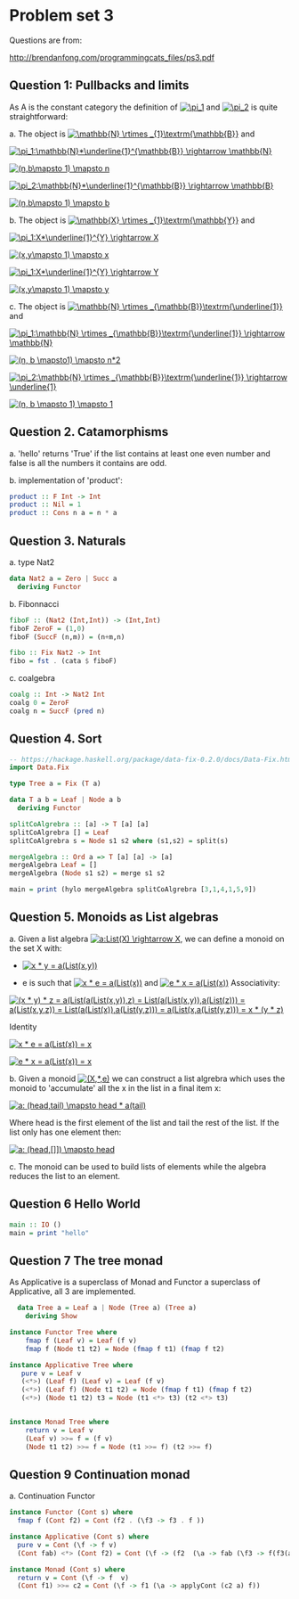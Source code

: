 # Problem set 3

Questions are from:

http://brendanfong.com/programmingcats_files/ps3.pdf

## Question 1: Pullbacks and limits

As A is the constant category the definition of <a href="https://www.codecogs.com/eqnedit.php?latex=\pi_1" target="_blank"><img src="https://latex.codecogs.com/gif.latex?\pi_1" title="\pi_1" /></a> and <a href="https://www.codecogs.com/eqnedit.php?latex=\pi_2" target="_blank"><img src="https://latex.codecogs.com/gif.latex?\pi_2" title="\pi_2" /></a> is quite straightforward:

a. The object is <a href="https://www.codecogs.com/eqnedit.php?latex=\mathbb{N}&space;\rtimes&space;_{1}\textrm{\mathbb{B}}" target="_blank"><img src="https://latex.codecogs.com/gif.latex?\mathbb{N}&space;\rtimes&space;_{1}\textrm{\mathbb{B}}" title="\mathbb{N} \rtimes _{1}\textrm{\mathbb{B}}" /></a> and

<a href="https://www.codecogs.com/eqnedit.php?latex=\pi_1:\mathbb{N}*\underline{1}^{\mathbb{B}}&space;\rightarrow&space;\mathbb{N}" target="_blank"><img src="https://latex.codecogs.com/gif.latex?\pi_1:\mathbb{N}*\underline{1}^{\mathbb{B}}&space;\rightarrow&space;\mathbb{N}" title="\pi_1:\mathbb{N}*\underline{1}^{\mathbb{B}} \rightarrow \mathbb{N}" /></a>

<a href="https://www.codecogs.com/eqnedit.php?latex=(n,b\mapsto&space;1)&space;\mapsto&space;n" target="_blank"><img src="https://latex.codecogs.com/gif.latex?(n,b\mapsto&space;1)&space;\mapsto&space;n" title="(n,b\mapsto 1) \mapsto n" /></a>



<a href="https://www.codecogs.com/eqnedit.php?latex=\pi_2:\mathbb{N}*\underline{1}^{\mathbb{B}}&space;\rightarrow&space;\mathbb{B}" target="_blank"><img src="https://latex.codecogs.com/gif.latex?\pi_2:\mathbb{N}*\underline{1}^{\mathbb{B}}&space;\rightarrow&space;\mathbb{B}" title="\pi_2:\mathbb{N}*\underline{1}^{\mathbb{B}} \rightarrow \mathbb{B}" /></a>

<a href="https://www.codecogs.com/eqnedit.php?latex=(n,b\mapsto&space;1)&space;\mapsto&space;b" target="_blank"><img src="https://latex.codecogs.com/gif.latex?(n,b\mapsto&space;1)&space;\mapsto&space;b" title="(n,b\mapsto 1) \mapsto b" /></a>

b. The object is <a href="https://www.codecogs.com/eqnedit.php?latex=\mathbb{X}&space;\rtimes&space;_{1}\textrm{\mathbb{Y}}" target="_blank"><img src="https://latex.codecogs.com/gif.latex?\mathbb{X}&space;\rtimes&space;_{1}\textrm{\mathbb{Y}}" title="\mathbb{X} \rtimes _{1}\textrm{\mathbb{Y}}" /></a> and

<a href="https://www.codecogs.com/eqnedit.php?latex=\pi_1:X*\underline{1}^{Y}&space;\rightarrow&space;X" target="_blank"><img src="https://latex.codecogs.com/gif.latex?\pi_1:X*\underline{1}^{Y}&space;\rightarrow&space;X" title="\pi_1:X*\underline{1}^{Y} \rightarrow X" /></a>

<a href="https://www.codecogs.com/eqnedit.php?latex=(x,y\mapsto&space;1)&space;\mapsto&space;x" target="_blank"><img src="https://latex.codecogs.com/gif.latex?(x,y\mapsto&space;1)&space;\mapsto&space;x" title="(x,y\mapsto 1) \mapsto x" /></a>


<a href="https://www.codecogs.com/eqnedit.php?latex=\pi_1:X*\underline{1}^{Y}&space;\rightarrow&space;Y" target="_blank"><img src="https://latex.codecogs.com/gif.latex?\pi_1:X*\underline{1}^{Y}&space;\rightarrow&space;Y" title="\pi_1:X*\underline{1}^{Y} \rightarrow Y" /></a>

<a href="https://www.codecogs.com/eqnedit.php?latex=(x,y\mapsto&space;1)&space;\mapsto&space;y" target="_blank"><img src="https://latex.codecogs.com/gif.latex?(x,y\mapsto&space;1)&space;\mapsto&space;y" title="(x,y\mapsto 1) \mapsto y" /></a>

c. The object is <a href="https://www.codecogs.com/eqnedit.php?latex=\mathbb{N}&space;\rtimes&space;_{\mathbb{B}}\textrm{\underline{1}}" target="_blank"><img src="https://latex.codecogs.com/gif.latex?\mathbb{N}&space;\rtimes&space;_{\mathbb{B}}\textrm{\underline{1}}" title="\mathbb{N} \rtimes _{\mathbb{B}}\textrm{\underline{1}}" /></a> and

<a href="https://www.codecogs.com/eqnedit.php?latex=\pi_1:\mathbb{N}&space;\rtimes&space;_{\mathbb{B}}\textrm{\underline{1}}&space;\rightarrow&space;\mathbb{N}" target="_blank"><img src="https://latex.codecogs.com/gif.latex?\pi_1:\mathbb{N}&space;\rtimes&space;_{\mathbb{B}}\textrm{\underline{1}}&space;\rightarrow&space;\mathbb{N}" title="\pi_1:\mathbb{N} \rtimes _{\mathbb{B}}\textrm{\underline{1}} \rightarrow \mathbb{N}" /></a>

<a href="https://www.codecogs.com/eqnedit.php?latex=(n,&space;b&space;\mapsto1)&space;\mapsto&space;n*2" target="_blank"><img src="https://latex.codecogs.com/gif.latex?(n,&space;b&space;\mapsto1)&space;\mapsto&space;n*2" title="(n, b \mapsto1) \mapsto n*2" /></a>

<a href="https://www.codecogs.com/eqnedit.php?latex=\pi_2:\mathbb{N}&space;\rtimes&space;_{\mathbb{B}}\textrm{\underline{1}}&space;\rightarrow&space;\underline{1}" target="_blank"><img src="https://latex.codecogs.com/gif.latex?\pi_2:\mathbb{N}&space;\rtimes&space;_{\mathbb{B}}\textrm{\underline{1}}&space;\rightarrow&space;\underline{1}" title="\pi_2:\mathbb{N} \rtimes _{\mathbb{B}}\textrm{\underline{1}} \rightarrow \underline{1}" /></a>

<a href="https://www.codecogs.com/eqnedit.php?latex=(n,&space;b&space;\mapsto&space;1)&space;\mapsto&space;1" target="_blank"><img src="https://latex.codecogs.com/gif.latex?(n,&space;b&space;\mapsto&space;1)&space;\mapsto&space;1" title="(n, b \mapsto 1) \mapsto 1" /></a>

## Question 2. Catamorphisms

a. 'hello' returns 'True' if the list contains at least one even number and false is all the numbers it contains are odd.

b. implementation of 'product':

```haskell
product :: F Int -> Int
product :: Nil = 1
product :: Cons n a = n * a
```
## Question 3. Naturals

a. type Nat2

```haskell
data Nat2 a = Zero | Succ a
  deriving Functor

```

b. Fibonnacci
```haskell
fiboF :: (Nat2 (Int,Int)) -> (Int,Int)
fiboF ZeroF = (1,0)
fiboF (SuccF (n,m)) = (n+m,n)

fibo :: Fix Nat2 -> Int
fibo = fst . (cata $ fiboF)

```

c. coalgebra
```haskell
coalg :: Int -> Nat2 Int
coalg 0 = ZeroF
coalg n = SuccF (pred n)
```
## Question 4. Sort
```haskell
-- https://hackage.haskell.org/package/data-fix-0.2.0/docs/Data-Fix.html
import Data.Fix

type Tree a = Fix (T a)

data T a b = Leaf | Node a b
  deriving Functor

splitCoAlgrebra :: [a] -> T [a] [a]
splitCoAlgrebra [] = Leaf
splitCoAlgrebra s = Node s1 s2 where (s1,s2) = split(s)

mergeAlgebra :: Ord a => T [a] [a] -> [a]
mergeAlgebra Leaf = []
mergeAlgebra (Node s1 s2) = merge s1 s2

main = print (hylo mergeAlgebra splitCoAlgrebra [3,1,4,1,5,9])
```
## Question 5. Monoids as List algebras

a. Given a list algebra <a href="https://www.codecogs.com/eqnedit.php?latex=a:List(X)&space;\rightarrow&space;X" target="_blank"><img src="https://latex.codecogs.com/gif.latex?a:List(X)&space;\rightarrow&space;X" title="a:List(X) \rightarrow X" /></a>, we can define a monoid on the set X with:

* <a href="https://www.codecogs.com/eqnedit.php?latex=x&space;*&space;y&space;=&space;a(List(x,y))" target="_blank"><img src="https://latex.codecogs.com/gif.latex?x&space;*&space;y&space;=&space;a(List(x,y))" title="x * y = a(List(x,y))" /></a>

* e is such that <a href="https://www.codecogs.com/eqnedit.php?latex=x&space;*&space;e&space;=&space;a(List(x))" target="_blank"><img src="https://latex.codecogs.com/gif.latex?x&space;*&space;e&space;=&space;a(List(x))" title="x * e = a(List(x))" /></a> and <a href="https://www.codecogs.com/eqnedit.php?latex=e&space;*&space;x&space;=&space;a(List(x))" target="_blank"><img src="https://latex.codecogs.com/gif.latex?e&space;*&space;x&space;=&space;a(List(x))" title="e * x = a(List(x))" /></a>
Associativity:

<a href="https://www.codecogs.com/eqnedit.php?latex=(x&space;*&space;y)&space;*&space;z&space;=&space;a(List(a(List(x,y)),z)&space;=&space;List(a(List(x,y)),a(List(z)))&space;=&space;a(List(x,y,z))&space;=&space;List(a(List(x)),a(List(y,z)))&space;=&space;a(List(x,a(List(y,z)))&space;=&space;x&space;*&space;(y&space;*&space;z)" target="_blank"><img src="https://latex.codecogs.com/gif.latex?(x&space;*&space;y)&space;*&space;z&space;=&space;a(List(a(List(x,y)),z)&space;=&space;List(a(List(x,y)),a(List(z)))&space;=&space;a(List(x,y,z))&space;=&space;List(a(List(x)),a(List(y,z)))&space;=&space;a(List(x,a(List(y,z)))&space;=&space;x&space;*&space;(y&space;*&space;z)" title="(x * y) * z = a(List(a(List(x,y)),z) = List(a(List(x,y)),a(List(z))) = a(List(x,y,z)) = List(a(List(x)),a(List(y,z))) = a(List(x,a(List(y,z))) = x * (y * z)" /></a>

Identity

<a href="https://www.codecogs.com/eqnedit.php?latex=x&space;*&space;e&space;=&space;a(List(x))&space;=&space;x" target="_blank"><img src="https://latex.codecogs.com/gif.latex?x&space;*&space;e&space;=&space;a(List(x))&space;=&space;x" title="x * e = a(List(x)) = x" /></a>

<a href="https://www.codecogs.com/eqnedit.php?latex=e&space;*&space;x&space;=&space;a(List(x))&space;=&space;x" target="_blank"><img src="https://latex.codecogs.com/gif.latex?e&space;*&space;x&space;=&space;a(List(x))&space;=&space;x" title="e * x = a(List(x)) = x" /></a>

b. Given a monoid <a href="https://www.codecogs.com/eqnedit.php?latex=(X,*,e)" target="_blank"><img src="https://latex.codecogs.com/gif.latex?(X,*,e)" title="(X,*,e)" /></a> we can construct a list algrebra which uses the monoid to 'accumulate' all the x in the list in a final item x:

<a href="https://www.codecogs.com/eqnedit.php?latex=a:&space;(head,tail)&space;\mapsto&space;head&space;*&space;a(tail)" target="_blank"><img src="https://latex.codecogs.com/gif.latex?a:&space;(head,tail)&space;\mapsto&space;head&space;*&space;a(tail)" title="a: (head,tail) \mapsto head * a(tail)" /></a>

Where head is the first element of the list and tail the rest of the list. If the list only has one element then:

<a href="https://www.codecogs.com/eqnedit.php?latex=a:&space;(head,[]])&space;\mapsto&space;head" target="_blank"><img src="https://latex.codecogs.com/gif.latex?a:&space;(head,[]])&space;\mapsto&space;head" title="a: (head,[]]) \mapsto head" /></a>

c. The monoid can be used to build lists of elements  while the algebra reduces the list to an element.

## Question 6 Hello World

```haskell
main :: IO ()
main = print "hello"
```

## Question 7 The tree monad

As Applicative is a superclass of Monad and Functor a superclass of Applicative, all 3 are implemented.

```haskell
  data Tree a = Leaf a | Node (Tree a) (Tree a) 
    deriving Show

instance Functor Tree where
    fmap f (Leaf v) = Leaf (f v)
    fmap f (Node t1 t2) = Node (fmap f t1) (fmap f t2)

instance Applicative Tree where
   pure v = Leaf v
   (<*>) (Leaf f) (Leaf v) = Leaf (f v)
   (<*>) (Leaf f) (Node t1 t2) = Node (fmap f t1) (fmap f t2)
   (<*>) (Node t1 t2) t3 = Node (t1 <*> t3) (t2 <*> t3)


instance Monad Tree where
    return v = Leaf v
    (Leaf v) >>= f = (f v)
    (Node t1 t2) >>= f = Node (t1 >>= f) (t2 >>= f)
```

## Question 9 Continuation monad

a. Continuation Functor

```haskell
instance Functor (Cont s) where
  fmap f (Cont f2) = Cont (f2 . (\f3 -> f3 . f ))

instance Applicative (Cont s) where
  pure v = Cont (\f -> f v)
  (Cont fab) <*> (Cont f2) = Cont (\f -> (f2  (\a -> fab (\f3 -> f(f3(a))))))

instance Monad (Cont s) where
  return v = Cont (\f -> f  v)
  (Cont f1) >>= c2 = Cont (\f -> f1 (\a -> applyCont (c2 a) f))
```
